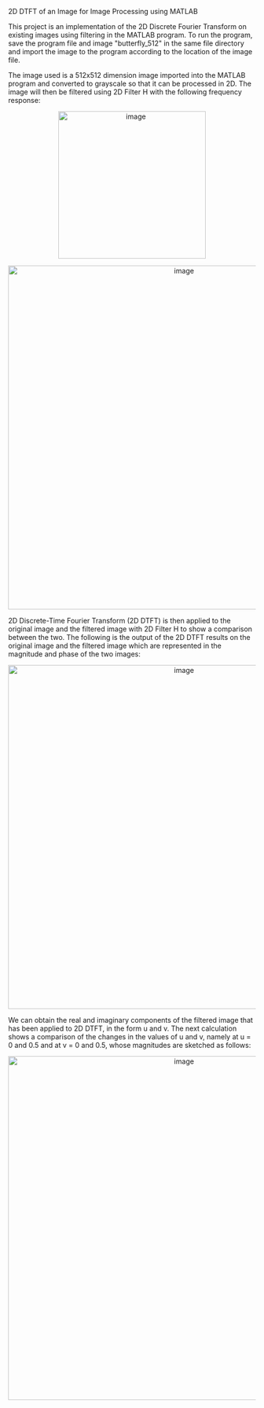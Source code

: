 2D DTFT of an Image for Image Processing using MATLAB
 
This project is an implementation of the 2D Discrete Fourier Transform on existing images using filtering in the MATLAB program.
To run the program, save the program file and image "butterfly_512" in the same file directory and import the image to the program according to the location of the image file.

The image used is a 512x512 dimension image imported into the MATLAB program and converted to grayscale so that it can be processed in 2D. The image will then be filtered using 2D Filter H with the following frequency response:

<p align="center">
     <img width=300px height=auto alt="image" src="https://user-images.githubusercontent.com/78911479/227729183-ce5ffa91-de3a-4dd4-8494-2096831da9af.png">
 </p>
 
<p align="center">
<img width=700px height=auto alt="image" src="https://user-images.githubusercontent.com/78911479/227729284-2edb8813-acd9-43dc-b1c3-71a1c987caa0.png">
 </p>
 
2D Discrete-Time Fourier Transform (2D DTFT) is then applied to the original image and the filtered image with 2D Filter H to show a comparison between the two. The following is the output of the 2D DTFT results on the original image and the filtered image which are represented in the magnitude and phase of the two images:

<p align="center">
<img width=700px height=auto  alt="image" src="https://user-images.githubusercontent.com/78911479/227729149-2832af18-7a07-45d9-bf18-37c11e83e6dd.png">
 </p>
 
We can obtain the real and imaginary components of the filtered image that has been applied to 2D DTFT, in the form u and v. The next calculation shows a comparison of the changes in the values of u and v, namely at u = 0 and 0.5 and at v = 0 and 0.5, whose magnitudes are sketched as follows:

<p align="center">
<img width=700px height=auto  alt="image" src="https://user-images.githubusercontent.com/78911479/227729254-3ccfc0ba-8878-42c7-b1ac-136e648698c2.png">
</p>
